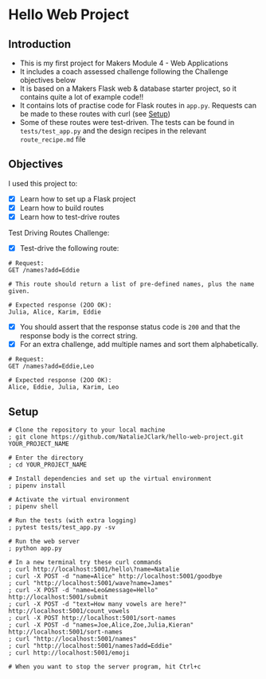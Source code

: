 # Hello Web Project

## Introduction

- This is my first project for Makers Module 4 - Web Applications
- It includes a coach assessed challenge following the Challenge objectives below
- It is based on a Makers Flask web & database starter project, so it contains quite a lot of example code!!
- It contains lots of practise code for Flask routes in `app.py`. Requests can be made to these routes with curl (see [Setup](#setup))
- Some of these routes were test-driven. The tests can be found in `tests/test_app.py` and the design recipes in the relevant `route_recipe.md` file

## Objectives

I used this project to:
- [x] Learn how to set up a Flask project
- [x] Learn how to build routes
- [x] Learn how to test-drive routes

Test Driving Routes Challenge:
- [x] Test-drive the following route:
```shell
# Request:
GET /names?add=Eddie

# This route should return a list of pre-defined names, plus the name given.

# Expected response (2OO OK):
Julia, Alice, Karim, Eddie
```
- [x] You should assert that the response status code is `200` and that the response body is the correct string.
- [x] For an extra challenge, add multiple names and sort them alphabetically.
```shell
# Request:
GET /names?add=Eddie,Leo

# Expected response (2OO OK):
Alice, Eddie, Julia, Karim, Leo
```

## Setup
```shell
# Clone the repository to your local machine
; git clone https://github.com/NatalieJClark/hello-web-project.git YOUR_PROJECT_NAME

# Enter the directory
; cd YOUR_PROJECT_NAME

# Install dependencies and set up the virtual environment
; pipenv install

# Activate the virtual environment
; pipenv shell

# Run the tests (with extra logging)
; pytest tests/test_app.py -sv 

# Run the web server
; python app.py

# In a new terminal try these curl commands
; curl http://localhost:5001/hello\?name=Natalie
; curl -X POST -d "name=Alice" http://localhost:5001/goodbye
; curl "http://localhost:5001/wave?name=James"
; curl -X POST -d "name=Leo&message=Hello" http://localhost:5001/submit
; curl -X POST -d "text=How many vowels are here?" http://localhost:5001/count_vowels
; curl -X POST http://localhost:5001/sort-names
; curl -X POST -d "names=Joe,Alice,Zoe,Julia,Kieran" http://localhost:5001/sort-names
; curl "http://localhost:5001/names"
; curl "http://localhost:5001/names?add=Eddie"
; curl http://localhost:5001/emoji

# When you want to stop the server program, hit Ctrl+c
```
